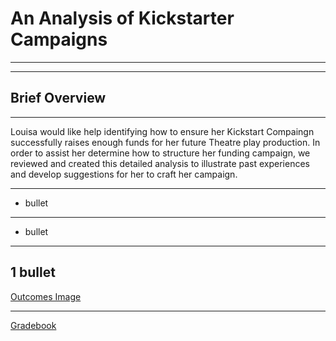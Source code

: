 # An Analysis of Kickstarter Campaigns
---
---
## Brief Overview
---
Louisa would like help identifying how to ensure her Kickstart Compaingn successfully raises enough funds for her future Theatre play production. In order to assist her determine how to structure her funding campaign, we reviewed and created this detailed analysis to illustrate past experiences and develop suggestions for her to craft her campaign. 

---
* bullet
---
- bullet
---
1 bullet
---
[Outcomes Image](Outcomes_Based_on_Launch_Date.png)

---
[Gradebook](GradeBook_Unsolved.xlsx)
